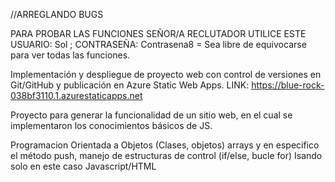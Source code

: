 //ARREGLANDO BUGS

PARA PROBAR LAS FUNCIONES SEÑOR/A RECLUTADOR UTILICE ESTE USUARIO: Sol ; CONTRASEÑA: Contrasena8 = Sea libre de equivocarse para ver todas las funciones.

Implementación y despliegue de proyecto web con control de versiones en Git/GitHub y publicación en Azure Static Web Apps.
LINK: https://blue-rock-038bf3110.1.azurestaticapps.net

Proyecto para generar la funcionalidad de un sitio
web, en el cual se implementaron los conocimientos
básicos de JS.

Programacion Orientada a Objetos (Clases, objetos)
arrays y en especifico el método push, manejo de
estructuras de control (if/else, bucle for)
Isando
solo en este caso Javascript/HTML
